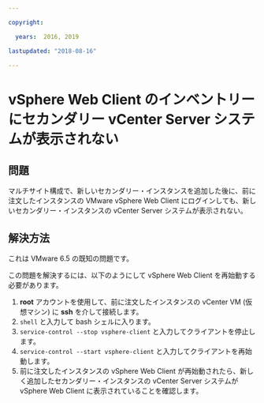 ```yaml
---

copyright:

  years:  2016, 2019

lastupdated: "2018-08-16"

---
```


# vSphere Web Client のインベントリーにセカンダリー vCenter Server システムが表示されない

## 問題

マルチサイト構成で、新しいセカンダリー・インスタンスを追加した後に、前に注文したインスタンスの VMware vSphere Web Client にログインしても、新しいセカンダリー・インスタンスの vCenter Server システムが表示されない。

## 解決方法

これは VMware 6.5 の既知の問題です。

この問題を解決するには、以下のようにして vSphere Web Client を再始動する必要があります。

1. **root** アカウントを使用して、前に注文したインスタンスの vCenter VM (仮想マシン) に **ssh** を介して接続します。
2. ``shell`` と入力して bash シェルに入ります。
3. `service-control --stop vsphere-client` と入力してクライアントを停止します。
4. `service-control --start vsphere-client` と入力してクライアントを再始動します。
5. 前に注文したインスタンスの vSphere Web Client が再始動されたら、新しく追加したセカンダリー・インスタンスの vCenter Server システムが vSphere Web Client に表示されていることを確認します。
